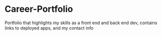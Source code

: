 # Career-Portfolio
Portfolio that highlights my skills as a front end and back end dev, contains links to deployed apps, and my contact info
